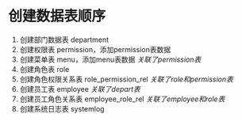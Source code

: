 # 创建数据表顺序
1. 创建部门数据表 department
2. 创建权限表 permission，添加permission表数据
3. 创建菜单表 menu，添加menu表数据 *关联了permission表*
4. 创建角色表 role
5. 创建角色权限关系表 role_permission_rel *关联了role和permission表*
6. 创建员工表 employee *关联了depart表*
7. 创建员工角色关系表 employee_role_rel *关联了employee和role表*
8. 创建系统日志表 systemlog
